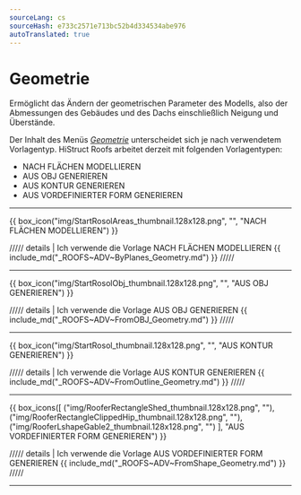 ```yaml
---
sourceLang: cs
sourceHash: e733c2571e713bc52b4d334534abe976
autoTranslated: true
---
```


# Geometrie
<p>Ermöglicht das Ändern der geometrischen Parameter des Modells, also der Abmessungen des Gebäudes und des Dachs einschließlich Neigung und Überstände.</p>

<p>Der Inhalt des Menüs <u><i>Geometrie</i></u> unterscheidet sich je nach verwendetem Vorlagentyp. HiStruct Roofs arbeitet derzeit mit folgenden Vorlagentypen:</p>

<ul>
<li>NACH FLÄCHEN MODELLIEREN</li>
<li>AUS OBJ GENERIEREN</li>
<li>AUS KONTUR GENERIEREN</li>
<li>AUS VORDEFINIERTER FORM GENERIEREN</li>
</ul>

<hr class="main">

{{ box_icon("img/StartRosolAreas_thumbnail.128x128.png", "", "NACH FLÄCHEN MODELLIEREN") }}

///// details | Ich verwende die Vorlage NACH FLÄCHEN MODELLIEREN
{{ include_md("_ROOFS~ADV~ByPlanes_Geometry.md") }}
/////

<hr class="main">

{{ box_icon("img/StartRosolObj_thumbnail.128x128.png", "", "AUS OBJ GENERIEREN") }}

///// details | Ich verwende die Vorlage AUS OBJ GENERIEREN
{{ include_md("_ROOFS~ADV~FromOBJ_Geometry.md") }}
/////

<hr class="main">

{{ box_icon("img/StartRosol_thumbnail.128x128.png", "", "AUS KONTUR GENERIEREN") }}

///// details | Ich verwende die Vorlage AUS KONTUR GENERIEREN
{{ include_md("_ROOFS~ADV~FromOutline_Geometry.md") }}
/////

<hr class="main">

{{ box_icons([
  ("img/RooferRectangleShed_thumbnail.128x128.png", ""),
  ("img/RooferRectangleClippedHip_thumbnail.128x128.png", ""),
  ("img/RooferLshapeGable2_thumbnail.128x128.png", "")
], "AUS VORDEFINIERTER FORM GENERIEREN") }}

///// details | Ich verwende die Vorlage AUS VORDEFINIERTER FORM GENERIEREN
{{ include_md("_ROOFS~ADV~FromShape_Geometry.md") }}
/////

<hr class="main">

<!-- product: HiStruct Roofs  -->